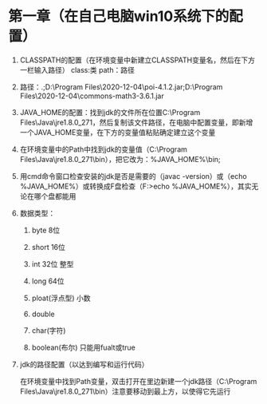 # 第一章（在自己电脑win10系统下的配置）

1. CLASSPATH的配置（在环境变量中新建立CLASSPATH变量名，然后在下方一栏输入路径）
  class:类
  path：路径

2. 路径：.;D:\Program Files\2020-12-04\poi-4.1.2.jar;D:\Program Files\2020-12-04\commons-math3-3.6.1.jar

3. JAVA_HOME的配置：找到jdk的文件所在位置C:\Program Files\Java\jre1.8.0_271，然后复制该文件路径，在电脑中配置变量，即新增一个JAVA_HOME变量，在下方的变量值粘贴确定建立这个变量

4. 在环境变量中的Path中找到jdk的变量值（C:\Program Files\Java\jre1.8.0_271\bin），把它改为：%JAVA_HOME%\bin;

5. 用cmd命令窗口检查安装的jdk是否是需要的（javac -version）或（echo %JAVA_HOME%）或转换成F盘检查（F:\>echo %JAVA_HOME%），其实无论在哪个盘都能用

6. 数据类型：

   1. byte 8位
   
   2. short 16位

   3. int 32位 整型

   4. long 64位

   5. ploat(浮点型) 小数

   6. double

   7. char(字符)

   8. boolean(布尔) 只能用fualt或true

7. jdk的路径配置（以达到编写和运行代码）

   在环境变量中找到Path变量，双击打开在里边新建一个jdk路径（C:\Program Files\Java\jre1.8.0_271\bin）注意要移动到最上方，以使得它先运行